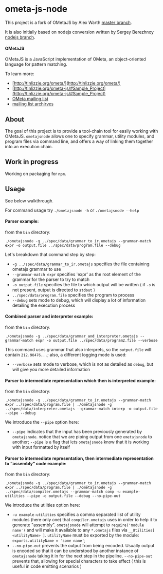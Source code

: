 ometa-js-node
====

This project is a fork of OMetaJS by Alex Warth [master branch](https://github.com/alexwarth/ometa-js).

It is also initially based on nodejs conversion written by Sergey Berezhnoy [nodejs branch](https://github.com/veged/ometa-js).

#### OMetaJS

OMetaJS is a JavaScript implementation of OMeta, an object-oriented language for pattern matching. 

To learn more:

* [http://tinlizzie.org/ometa/](http://tinlizzie.org/ometa/)
* [http://tinlizzie.org/ometa-js/#Sample_Project](http://tinlizzie.org/ometa-js/#Sample_Project)
* [OMeta mailing list](http://vpri.org/mailman/listinfo/ometa)
* [mailing list archirves](http://vpri.org/pipermail/ometa/)

About
----
The goal of this project is to provide a tool-chain tool for easily working with OMetaJS. `ometajsnode` allows one to specify grammar, utility modules, and program files via command line, and offers a way of linking them together into an execution chain.

Work in progress
----
Working on packaging for `npm`.

Usage
----

See below walkthrough.

For command usage try `./ometajsnode -h` or `./ometajsnode --help`

#### Parser example:

from the `bin` directory:

`./ometajsnode -g ../spec/data/grammar_to_ir.ometajs --grammar-match expr -o output.file ../spec/data/program.file --debug`

Let's breakdown that command step by step:

* `-g ../spec/data/grammar_to_ir.ometajs` specifies the file containing ometajs grammar to use
* `--grammar-match expr` specifies 'expr' as the root element of the grammar for the parser to try to match
* `-o output.file` specifies the file to which output will be written ( if `-o` is not present, output is directed to `stdout` )
* `../spec/data/program.file` specifies the program to process
* `--debug` sets mode to debug, which will display a lot of information detailing the execution process



#### Combined parser and interpreter example:

from the `bin` directory:

`./ometajsnode -g ../spec/data/grammar_and_interpreter.ometajs --grammar-match expr -o output.file ../spec/data/program2.file --verbose`

This command uses grammar that also interprets, so the `output.file` will contain `212.90476...`; also, a different logging mode is used:

* `--verbose` sets mode to verbose, which is not as detailed as `debug`, but will give you more detailed information



#### Parser to intermediate representation which then is interpreted example:

from the `bin` directory:

`./ometajsnode -g ../spec/data/grammar_to_ir.ometajs --grammar-match expr ../spec/data/program.file | ./ometajsnode -g ../spec/data/interpreter.ometajs --grammar-match interp -o output.file --pipe --debug`

We introduce the `--pipe` option here:

* `--pipe` indicates that the input has been previously generated by `ometajsnode`. notice that we are piping output from one `ometajsnode` to another; `--pipe` is a flag that lets `ometajsnode` know that it is working with input formatted by itself



#### Parser to intermediate representation, then intermediate representation to "assembly" code example:

from the `bin` directory:

`./ometajsnode -g ../spec/data/grammar_to_ir.ometajs --grammar-match expr ../spec/data/program.file | ./ometajsnode -g ../spec/data/compiler.ometajs --grammar-match comp -u example-utilities --pipe -o output.file --debug --no-pipe-out`

We introduce the utilities option here:

* `-u example-utilities` specifies a comma separated list of utility modules (here only one) that `compiler.ometajs` uses in order to help it to generate "assembly". `ometajsnode` will attempt to `require('module name')` and will make it available to any `*.ometajs` files via `__Utilities[ <utilityName> ]`. `utilityName` must be exported by the module: `exports.utilityName = 'some name'`;
* `--no-pipe-out` prevents the output from being encoded. Usually output is encoded so that it can be understood by another instance of `ometajsnode` taking it in for the next step in the pipeline. `--no-pipe-out` prevents that, allowing for special characters to take effect ( this is useful in code emitting scenarios )